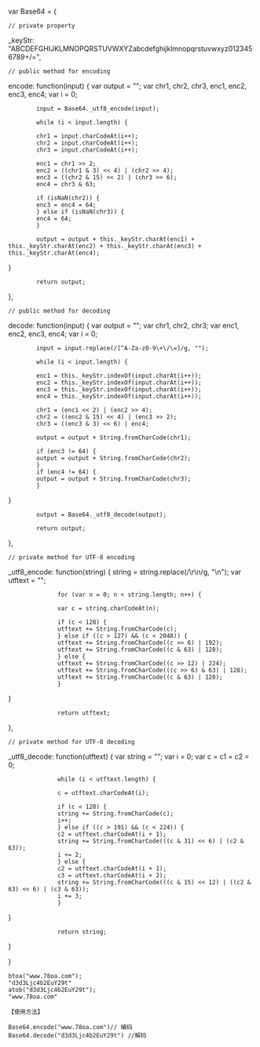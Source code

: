   var Base64 = {

    // private property
  _keyStr: "ABCDEFGHIJKLMNOPQRSTUVWXYZabcdefghijklmnopqrstuvwxyz0123456789+/=",

    // public method for encoding
  encode: function(input) {
            var output = "";
            var chr1, chr2, chr3, enc1, enc2, enc3, enc4;
            var i = 0;

            input = Base64._utf8_encode(input);

            while (i < input.length) {

            chr1 = input.charCodeAt(i++);
            chr2 = input.charCodeAt(i++);
            chr3 = input.charCodeAt(i++);

            enc1 = chr1 >> 2;
            enc2 = ((chr1 & 3) << 4) | (chr2 >> 4);
            enc3 = ((chr2 & 15) << 2) | (chr3 >> 6);
            enc4 = chr3 & 63;

            if (isNaN(chr2)) {
            enc3 = enc4 = 64;
            } else if (isNaN(chr3)) {
            enc4 = 64;
            }

            output = output + this._keyStr.charAt(enc1) + this._keyStr.charAt(enc2) + this._keyStr.charAt(enc3) + this._keyStr.charAt(enc4);

  }

            return output;
  },

    // public method for decoding
  decode: function(input) {
            var output = "";
            var chr1, chr2, chr3;
            var enc1, enc2, enc3, enc4;
            var i = 0;

            input = input.replace(/[^A-Za-z0-9\+\/\=]/g, "");

            while (i < input.length) {

            enc1 = this._keyStr.indexOf(input.charAt(i++));
            enc2 = this._keyStr.indexOf(input.charAt(i++));
            enc3 = this._keyStr.indexOf(input.charAt(i++));
            enc4 = this._keyStr.indexOf(input.charAt(i++));

            chr1 = (enc1 << 2) | (enc2 >> 4);
            chr2 = ((enc2 & 15) << 4) | (enc3 >> 2);
            chr3 = ((enc3 & 3) << 6) | enc4;

            output = output + String.fromCharCode(chr1);

            if (enc3 != 64) {
            output = output + String.fromCharCode(chr2);
            }
            if (enc4 != 64) {
            output = output + String.fromCharCode(chr3);
            }

  }

            output = Base64._utf8_decode(output);

            return output;

  },

    // private method for UTF-8 encoding
  _utf8_encode: function(string) {
                  string = string.replace(/\r\n/g, "\n");
                  var utftext = "";

                  for (var n = 0; n < string.length; n++) {

                  var c = string.charCodeAt(n);

                  if (c < 128) {
                  utftext += String.fromCharCode(c);
                  } else if ((c > 127) && (c < 2048)) {
                  utftext += String.fromCharCode((c >> 6) | 192);
                  utftext += String.fromCharCode((c & 63) | 128);
                  } else {
                  utftext += String.fromCharCode((c >> 12) | 224);
                  utftext += String.fromCharCode(((c >> 6) & 63) | 128);
                  utftext += String.fromCharCode((c & 63) | 128);
                  }

  }

                  return utftext;
  },

    // private method for UTF-8 decoding
  _utf8_decode: function(utftext) {
                  var string = "";
                  var i = 0;
                  var c = c1 = c2 = 0;

                  while (i < utftext.length) {

                  c = utftext.charCodeAt(i);

                  if (c < 128) {
                  string += String.fromCharCode(c);
                  i++;
                  } else if ((c > 191) && (c < 224)) {
                  c2 = utftext.charCodeAt(i + 1);
                  string += String.fromCharCode(((c & 31) << 6) | (c2 & 63));
                  i += 2;
                  } else {
                  c2 = utftext.charCodeAt(i + 1);
                  c3 = utftext.charCodeAt(i + 2);
                  string += String.fromCharCode(((c & 15) << 12) | ((c2 & 63) << 6) | (c3 & 63));
                  i += 3;
                  }

  }

                  return string;
  }

  }


    btoa("www.78oa.com");
    "d3d3Ljc4b2EuY29t"
    atob("d3d3Ljc4b2EuY29t");
    "www.78oa.com"

    【使用方法】

    Base64.encode("www.78oa.com")// 编码
    Base64.decode("d3d3Ljc4b2EuY29t") //解码